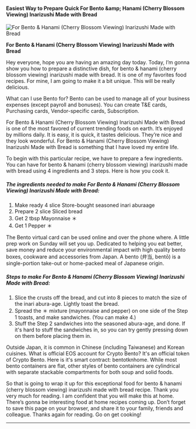            

#### Easiest Way to Prepare Quick For Bento &amp;amp; Hanami (Cherry Blossom Viewing) Inarizushi Made with Bread

![For Bento &amp; Hanami (Cherry Blossom Viewing) Inarizushi Made with Bread](https://img-global.cpcdn.com/recipes/6231811177840640/751x532cq70/for-bento-hanami-cherry-blossom-viewing-inarizushi-made-with-bread-recipe-main-photo.jpg)

**For Bento &amp; Hanami (Cherry Blossom Viewing) Inarizushi Made with Bread**

Hey everyone, hope you are having an amazing day today. Today, I’m gonna show you how to prepare a distinctive dish, for bento & hanami (cherry blossom viewing) inarizushi made with bread. It is one of my favorites food recipes. For mine, I am going to make it a bit unique. This will be really delicious.

What can I use Bento for? Bento can be used to manage all of your business expenses (except payroll and bonuses). You can create T&E cards, Purchasing cards, Vendor-specific cards, Subscription.

For Bento & Hanami (Cherry Blossom Viewing) Inarizushi Made with Bread is one of the most favored of current trending foods on earth. It’s enjoyed by millions daily. It is easy, it is quick, it tastes delicious. They’re nice and they look wonderful. For Bento & Hanami (Cherry Blossom Viewing) Inarizushi Made with Bread is something that I have loved my entire life.

To begin with this particular recipe, we have to prepare a few ingredients. You can have for bento & hanami (cherry blossom viewing) inarizushi made with bread using 4 ingredients and 3 steps. Here is how you cook it.

##### The ingredients needed to make For Bento & Hanami (Cherry Blossom Viewing) Inarizushi Made with Bread:

1.  Make ready 4 slice Store-bought seasoned inari aburaage
2.  Prepare 2 slice Sliced bread
3.  Get 2 tbsp Mayonnaise ＊
4.  Get 1 Pepper ＊

The Bento virtual card can be used online and over the phone where. A little prep work on Sunday will set you up. Dedicated to helping you eat better, save money and reduce your environmental impact with high quality bento boxes, cookware and accessories from Japan. A bento (弁当, bentō) is a single-portion take-out or home-packed meal of Japanese origin.

##### Steps to make For Bento & Hanami (Cherry Blossom Viewing) Inarizushi Made with Bread:

1.  Slice the crusts off the bread, and cut into 8 pieces to match the size of the inari abura-age. Lightly toast the bread.
2.  Spread the ＊ mixture (mayonnaise and pepper) on one side of the Step 1 toasts, and make sandwiches. (You can make 4.)
3.  Stuff the Step 2 sandwiches into the seasoned abura-age, and done. If it's hard to stuff the sandwiches in, so you can try gently pressing down on them before placing them in.

Outside Japan, it is common in Chinese (including Taiwanese) and Korean cuisines. What is official EOS account for Crypto Bento? It's an official token of Crypto Bento. Here is it's smart contract: bentotknhome. While most bento containers are flat, other styles of bento containers are cylindrical with separate stackable compartments for both soup and solid foods.

So that is going to wrap it up for this exceptional food for bento & hanami (cherry blossom viewing) inarizushi made with bread recipe. Thank you very much for reading. I am confident that you will make this at home. There’s gonna be interesting food at home recipes coming up. Don’t forget to save this page on your browser, and share it to your family, friends and colleague. Thanks again for reading. Go on get cooking!

* * *